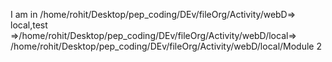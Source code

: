 I am in /home/rohit/Desktop/pep_coding/DEv/fileOrg/Activity/webD=> local,test =>/home/rohit/Desktop/pep_coding/DEv/fileOrg/Activity/webD/local=> /home/rohit/Desktop/pep_coding/DEv/fileOrg/Activity/webD/local/Module 2